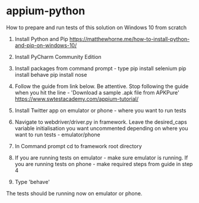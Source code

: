 # appium-python

How to prepare and run tests of this solution on Windows 10 from scratch

1. Install Python and Pip
https://matthewhorne.me/how-to-install-python-and-pip-on-windows-10/

2. Install PyCharm Community Edition

3. Install packages from command prompt - type
pip install selenium
pip install behave
pip install nose

4. Follow the guide from link below. Be attentive. Stop following the guide when you hit the line - 'Download a sample .apk file from APKPure'
https://www.swtestacademy.com/appium-tutorial/

5. Install Twitter app on emulator or phone - where you want to run tests

6. Navigate to webdriver/driver.py in framework. Leave the desired_caps variable initialisation you want uncommented depending on where you want to run tests - emulator/phone

7. In Command prompt cd to framework root directory

8. If you are running tests on emulator - make sure emulator is running. If you are running tests on phone - make required steps from guide in step 4 

9. Type 'behave'

The tests should be running now on emulator or phone. 
